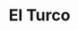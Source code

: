 ---
title: El Turco
nombre_comunidad: El Turco
municipio: Santander de Quilichao
departamento: Cauca
descripcion: >
  Es una comunidad ubicada a unos 40 minutos del casco urbano a través de vía
  terciaria. Cuenta con redes de distribución de agua potable y energía. Se
  dedican principalmente a la agricultura, (producción, comercialización y
  consumo del café), Apicultura y Producción de panela. Se dice que la vereda El
  Turco lleva el nombre debido a un señor procedente de Turquía por ende su
  nombre.
num_personas: 200
num_familias: 80
min_distancia_casco_urbano: 42
km_distancia_casco_urbano: 28
vias_acceso: >-
  Víaa terciaria, la mitad está pavimentada y la otra mitad en afirmado. Se
  encuentran en buen estado.
infraestructura_comunitaria:
  - Instituciones educativas (IE)
  - Puestos de Salud
  - Iglesias
  - Espacios deportivos
notas_infraestructura_comunitaria: ''
liderazgo_comunidad:
  - >-
    Se destaca un liderazgo en varios grupos etarios. Acostumbran a realizar
    mingas
inclusion_diversidad_genero: null
comentarios_conectividad: >-
  Los pobladores de la vereda cuentan con dispositivos móviles y cuentan con el
  servicios de internet con operadores móviles particulares. 
punto_SOLE: Punto Vive Digital
comentarios_punto_SOLE:
  - https://padlet.com/comunidadelturco/vereda-el-turo-6s6c3ga7bv0mbh2a
ppales_actividades_economicas_vocacion_productiva:
  - Agricultura
  - Apicultura
  - Turismo de naturaleza
comentarios_ppales_actividades_economicas_vocacion_productiva: ''
comunidad_sostenible_uso_suelo: null
org_con_proyeccion: []
servicios_publicos_comunidades_focalizadas:
  - Acueducto
  - Energía
  - Recolección de basuras
comunidades_focalizadas_educacion_infraestructura_educativa:
  - Escuela básica primaria y Colegio básica secundaria.
comunidades_focalizadas_practicas_organizativas:
  - Junta de Acción Comunal
  - Asociación de cultivos transitorios
  - Asociacion De Productores Agropecuarios Municipal
  - Asociación de Apicultores del Norte del Cauca
  - Asociación Nacional de Usuarios Campesinos
  - PROINCAUCA
  - Plataforma Juvenil
conectividad_minima: Regular
iniciativas_priorizadas:
  - >-
    A partir del programa se trabajó con ASPROAM en fortalecer prácticas
    principales  de productividad en la finca y los procesos de post cosecha
    para alcanzar un mejor grano de café y mercados diferenciales 
org_focalizada: []
riesgo: ''
otros_programas_USAID:
  - >-
    Proyecto de sistema de acueducto y alcantarillad apoyado por el Programa de
    Gobernabilidad Regional (RGA) de USAID y aprobado para ser financiado con
    recursos del Sistema General de Regalías
alianzas_colaboradores:
  - Federación Nacional de cafeteros
  - Tecnicafé
  - Cafinorte
posibilidad_iniciativas_conjuntas_aliados_2: []
actividades_ocio:
  - La celebración de las fiestas patronales de la virgen del perpetuo Socorro
  - ' también las festividades de año nuevo con los negros y blancos.'
medios_comunicacion_narrativas_locales: []
num_visitas_realizadas: 10
num_diagnosticos_rurales_participativos_realizados: 1
infraestructura_salud_atencion_psicosocial:
  - ' '
notas_infraestructura_salud_atencion_psicosocial: >-
  En apoyo del programa WLH la institución QUILISALUD E.S.E. UNIDAD DE ATENCION
  EN SALUD ANTONIO NARIÑO presta el servicio de psicología, fonoaudiología,
  fisioterapia y terapia ocupacional de manera presencia en la cabecera
  municipal de Santander de Quilichao. También se habilitó servicio de
  telemedicina en el  ESE HOSPITAL FRANCISCO DE PAULA SANTANDER para
  psiquiatria. Y esa institución tiene todos los otros servicios de manera
  presencial (psicología, fonoaudiología, fisioterapia y terapia ocupacional)
num_visitas_predio: 0
url: /comunidad-focalizada/el-turco
layout: single
download_file: /reportes/el-turco.pdf

---